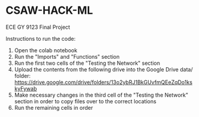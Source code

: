 # CSAW-HACK-ML
ECE GY 9123 Final Project

Instructions to run the code:

1. Open the colab notebook
2. Run the "Imports" and "Functions" section
3. Run the first two cells of the "Testing the Network" section
4. Upload the contents from the following drive into the Google Drive data/ folder: https://drive.google.com/drive/folders/13o2ybRJ1BkGUvfmQEeZqDo1kskyFywab
5. Make necessary changes in the third cell of the "Testing the Network" section in order to copy files over to the correct locations
6. Run the remaining cells in order
